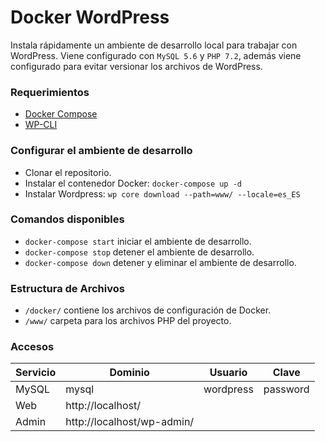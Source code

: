 # Docker WordPress

Instala rápidamente un ambiente de desarrollo local para trabajar con WordPress. Viene configurado con `MySQL 5.6` y `PHP 7.2`, además viene configurado para evitar versionar los archivos de WordPress.

### Requerimientos

* [Docker Compose](https://docs.docker.com/compose/)
* [WP-CLI](https://wp-cli.org/)

### Configurar el ambiente de desarrollo

* Clonar el repositorio. 
* Instalar el contenedor Docker:
  `docker-compose up -d`
* Instalar Wordpress:
  `wp core download --path=www/ --locale=es_ES`

### Comandos disponibles

* `docker-compose start` iniciar el ambiente de desarrollo.
* `docker-compose stop` detener el ambiente de desarrollo.
* `docker-compose down` detener y eliminar el ambiente de desarrollo.

### Estructura de Archivos

* `/docker/` contiene los archivos de configuración de Docker.
* `/www/` carpeta para los archivos PHP del proyecto.

### Accesos

| Servicio | Dominio  | Usuario | Clave |
|---|---|---|---|
| MySQL | mysql | wordpress | password |
| Web | http://localhost/ | | |
| Admin | http://localhost/wp-admin/ |  |  |
